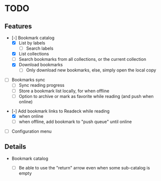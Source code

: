 # TODO

## Features

- [-] Bookmark catalog
	- [x] List by labels
		- [ ] Search labels
	- [x] List collections
	- [ ] Search bookmarks from all collections, or the current collection
	- [x] Download bookmarks
		- [ ] Only download new bookmarks, else, simply open the local copy
- [ ] Bookmarks sync
	- [ ] Sync reading progress
	- [ ] Store a bookmark list locally, for when offline
	- [ ] Option to archive or mark as favorite while reading (and push when online)
- [-] Add bookmark links to Readeck while reading
	- [x] when online
	- [ ] when offline, add bookmark to "push queue" until online
- [ ] Configuration menu

## Details

- Bookmark catalog
	- [ ] Be able to use the "return" arrow even when some sub-catalog is empty

